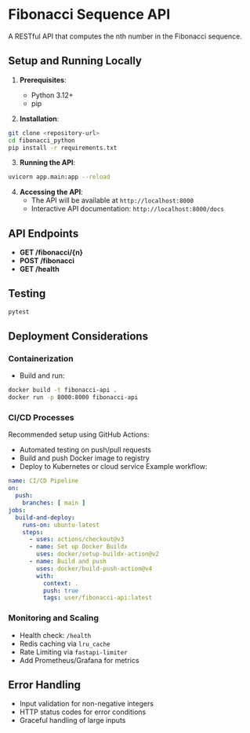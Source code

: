 
# Fibonacci Sequence API

A RESTful API that computes the nth number in the Fibonacci sequence.

## Setup and Running Locally

1. **Prerequisites**:
   - Python 3.12+
   - pip

2. **Installation**:
```bash
git clone <repository-url>
cd fibonacci_python
pip install -r requirements.txt
```

3. **Running the API**:
```bash
uvicorn app.main:app --reload
```

4. **Accessing the API**:
   - The API will be available at `http://localhost:8000`
   - Interactive API documentation: `http://localhost:8000/docs`

## API Endpoints

- **GET /fibonacci/{n}**
- **POST /fibonacci**
- **GET /health**

## Testing

```bash
pytest
```

## Deployment Considerations

### Containerization

- Build and run:
```bash
docker build -t fibonacci-api .
docker run -p 8000:8000 fibonacci-api
```

### CI/CD Processes
Recommended setup using GitHub Actions:
- Automated testing on push/pull requests
- Build and push Docker image to registry
- Deploy to Kubernetes or cloud service
Example workflow:
```yaml
name: CI/CD Pipeline
on:
  push:
    branches: [ main ]
jobs:
  build-and-deploy:
    runs-on: ubuntu-latest
    steps:
      - uses: actions/checkout@v3
      - name: Set up Docker Buildx
        uses: docker/setup-buildx-action@v2
      - name: Build and push
        uses: docker/build-push-action@v4
        with:
          context: .
          push: true
          tags: user/fibonacci-api:latest
```

### Monitoring and Scaling

- Health check: `/health`
- Redis caching via `lru_cache`
- Rate Limiting via `fastapi-limiter`
- Add Prometheus/Grafana for metrics


## Error Handling
- Input validation for non-negative integers
- HTTP status codes for error conditions
- Graceful handling of large inputs
